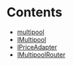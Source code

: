 

# Contents
- [multipool](/src/interfaces/multipool)
- [IMultipool](IMultipool.sol/interface.IMultipool.md)
- [IPriceAdapter](IPriceAdapter.sol/interface.IPriceAdapter.md)
- [IMultipoolRouter](MultipoolRouter.sol/interface.IMultipoolRouter.md)
